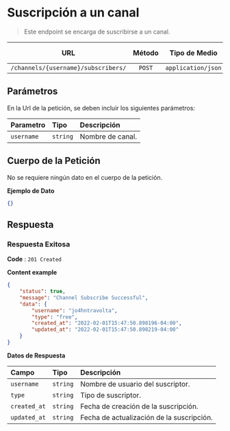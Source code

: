 # Suscripción a un canal

> Este endpoint se encarga de suscribirse a un canal.

|                 URL                 | Método |   Tipo de Medio    | Autorización Requerida |
| :---------------------------------: | :----: | :----------------: | ---------------------- |
| `/channels/{username}/subscribers/` | `POST` | `application/json` | `Si`                   |

## Parámetros

En la Url de la petición, se deben incluir los siguientes parámetros:

| Parametro  | Tipo     | Descripción      |
| :--------- | :------- | :--------------- |
| `username` | `string` | Nombre de canal. |

## Cuerpo de la Petición

No se requiere ningún dato en el cuerpo de la petición.

**Ejemplo de Dato**

```json
{}
```

## Respuesta

### Respuesta Exitosa

**Code** : `201 Created`

**Content example**

```json
{
	"status": true,
	"message": "Channel Subscribe Successful",
	"data": {
		"username": "jo4hntravolta",
		"type": "free",
		"created_at": "2022-02-01T15:47:50.898196-04:00",
		"updated_at": "2022-02-01T15:47:50.898219-04:00"
	}
}
```

**Datos de Respuesta**

| Campo        | Tipo     | Descripción                               |
| :----------- | :------- | :---------------------------------------- |
| `username`   | `string` | Nombre de usuario del suscriptor.         |
| `type`       | `string` | Tipo de suscriptor.                       |
| `created_at` | `string` | Fecha de creación de la suscripción.      |
| `updated_at` | `string` | Fecha de actualización de la suscripción. |
